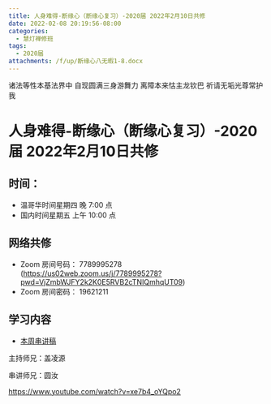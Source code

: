 ```yaml
---
title: 人身难得-断缘心（断缘心复习）-2020届 2022年2月10日共修
date: 2022-02-08 20:19:56-08:00
categories:
  - 慧灯禅修班
tags:
  - 2020届
attachments: /f/up/断缘心八无暇1-8.docx
---
```

诸法等性本基法界中 自现圆满三身游舞力 
离障本来怙主龙钦巴 祈请无垢光尊常护我

# 人身难得-断缘心（断缘心复习）-2020届 2022年2月10日共修

## 时间：

* 温哥华时间星期四 晚 7:00 点
* 国内时间星期五 上午 10:00 点

## 网络共修

* Zoom 房间号码： 7789995278 (<https://us02web.zoom.us/j/7789995278?pwd=VjZmbWJFY2k2K0E5RVB2cTNIQmhqUT09>)
* Zoom 房间密码： 19621211

## 学习内容

* [本周串讲稿](https://s3.ap-northeast-1.wasabisys.com/hdcx/hdv/f/up/断缘心八无暇1-8.docx)

主持师兄：盖凌源

串讲师兄：圆汝

<https://www.youtube.com/watch?v=xe7b4_oYQpo2>